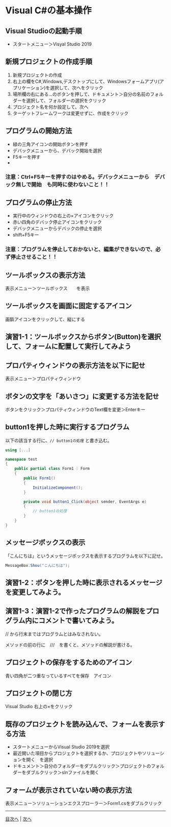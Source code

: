 # Visual C#の基本操作
## Visual Studioの起動手順
- スタートメニュー＞Visyal Studio 2019


## 新規プロジェクトの作成手順
1. 新規プロジェクトの作成 
2. 右上の欄をC#,Windows,デスクトップにして、Windowsフォームアプリ(アプリケーション)を選択して、次へをクリック
3. 場所欄の右にある...のボタンを押して、ドキュメント＞自分の名前のフォルダーを選択して、フォルダーの選択をクリック
4. プロジェクト名を何か設定して、次へ 
5. ターゲットフレームワークは変更せずに、作成をクリック

## プログラムの開始方法
- 緑の三角アイコンの開始ボタンを押す
- デバックメニューから、デバック開始を選択
- F5キーを押す
-

### 注意：Ctrl+F5キーを押すのはやめる。デバックメニューから　デバック無しで開始　も同時に使わないこと！！

## プログラムの停止方法
- 実行中のウィンドウの右上の×アイコンをクリック
- 赤い四角のデバック停止アイコンをクリック
- デバックメニューからデバックの停止を選択
- shift+F5キー

### 注意：プログラムを停止しておかないと、編集ができないので、必ず停止させること！！

## ツールボックスの表示方法
表示メニュー＞ツールボックス　　を表示


## ツールボックスを画面に固定するアイコン
画鋲アイコンをクリックして、縦にする


## 演習1-1：ツールボックスからボタン(Button)を選択して、フォームに配置して実行してみよう



## プロパティウィンドウの表示方法を以下に記せ
表示メニュー＞プロパティウィンドウ


## ボタンの文字を「あいさつ」に変更する方法を記せ

ボタンをクリック＞プロパティウィンドウのText欄を変更＞Enterキー

## button1を押した時に実行するプログラム
以下の該当する行に、`// button1の処理` と書き込む。

```cs
using [...]

namespace test
{
    public partial class Form1 : Form
    {
        public Form1()
        {
            InitializeComponent();
        }

        private void button1_Click(object sender, EventArgs e)
        {
            // button1の処理
        }
    }
}
```

## メッセージボックスの表示
「こんにちは」というメッセージボックスを表示するプログラムを以下に記せ。

```cs
MessageBox.Shou("こんにちは");
```

## 演習1-2：ボタンを押した時に表示されるメッセージを変更してみよう。



## 演習1-3：演習1-2で作ったプログラムの解説をプログラム内にコメントで書いてみよう。

// から行末まではプログラムとはみなされない。

メソッドの前の行に　///　を書くと、メソッドの解説が書ける。

## プロジェクトの保存をするためのアイコン

青い四角が二つ重なっているすべてを保存　アイコン

## プロジェクトの閉じ方

Visual Studio 右上の×をクリック

## 既存のプロジェクトを読み込んで、フォームを表示する方法
- スタートメニューからVisual Studio 2019を選択
- 最近開いた項目からプロジェクトを選択するか、プロジェクトやソリューションを開く　を選択
- ドキュメント＞自分のフォルダーをダブルクリック＞プロジェクトのフォルダーをダブルクリック＞slnファイルを開く

## フォームが表示されていない時の表示方法
表示メニュー＞ソリューションエクスプローラー＞Form1.csをダブルクリック


---

[目次へ](README.md#%E7%9B%AE%E6%AC%A1) | [次へ](README.md#%E3%83%97%E3%83%AD%E3%82%B0%E3%83%A9%E3%83%9F%E3%83%B3%E3%82%B0%E3%81%AE%E8%82%9D)
